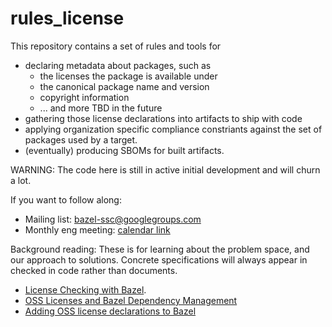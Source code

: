 # rules_license

This repository contains a set of rules and tools for
- declaring metadata about packages, such as
  - the licenses the package is available under
  - the canonical package name and version
  - copyright information
  - ... and more TBD in the future
- gathering those license declarations into artifacts to ship with code
- applying organization specific compliance constriants against the
  set of packages used by a target.
- (eventually) producing SBOMs for built artifacts.

WARNING: The code here is still in active initial development and will churn a lot.

If you want to follow along:
- Mailing list: [bazel-ssc@googlegroups.com](https://groups.google.com/a/bazel.build/g/bazel-ssc)  
- Monthly eng meeting: [calendar link](https://calendar.google.com/event?action=TEMPLATE&tmeid=MXRmdXVnMm5vZDI5bmFscHJhMjcwcm52OWlfMjAyMjA4MjJUMTYwMDAwWiBjXzUzcHBwZzFudWthZXRmb3E5NzhxaXViNmxzQGc&tmsrc=c_53pppg1nukaetfoq978qiub6ls%40group.calendar.google.com&scp=ALL)

Background reading:
These is for learning about the problem space, and our approach to solutions. Concrete specifications will always appear in checked in code rather than documents.
- [License Checking with Bazel](https://docs.google.com/document/d/1uwBuhAoBNrw8tmFs-NxlssI6VRolidGYdYqagLqHWt8/edit#).
- [OSS Licenses and Bazel Dependency Management](https://docs.google.com/document/d/1oY53dQ0pOPEbEvIvQ3TvHcFKClkimlF9AtN89EPiVJU/edit#)
- [Adding OSS license declarations to Bazel](https://docs.google.com/document/d/1XszGbpMYNHk_FGRxKJ9IXW10KxMPdQpF5wWbZFpA4C8/edit#heading=h.5mcn15i0e1ch)
